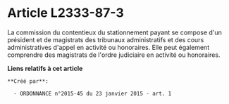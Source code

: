 # Article L2333-87-3

La commission du contentieux du stationnement payant se compose d'un  président et de magistrats des tribunaux administratifs
et des cours  administratives d'appel en activité ou honoraires. Elle peut également  comprendre des magistrats de l'ordre
judiciaire en activité ou  honoraires.

**Liens relatifs à cet article**

	**Créé par**:

	  - ORDONNANCE n°2015-45 du 23 janvier 2015 - art. 1
